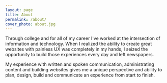 ```yaml
---
layout: page
title: About
permalink: /about/
cover_photo: about.jpg
---
```


Through college and for all of my career I've worked at the intersection of information and technology. When I realized the ability to create great websites with painless UX was completely in my hands, I seized the opportunity to build those experiences every day and left newspapers.

My experience with written and spoken communication, administrating content and building websites gives me a unique perspective and ability to plan, design, build and communicate an experience from start to finish.

